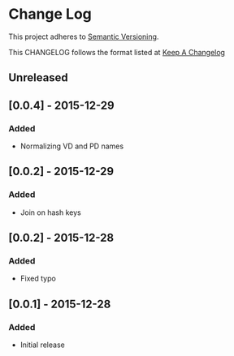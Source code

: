 # Change Log
This project adheres to [Semantic Versioning](http://semver.org/).

This CHANGELOG follows the format listed at [Keep A Changelog](http://keepachangelog.com/)

## Unreleased

## [0.0.4] - 2015-12-29
### Added
- Normalizing VD and PD names

## [0.0.2] - 2015-12-29
### Added
- Join on hash keys

## [0.0.2] - 2015-12-28
### Added
- Fixed typo

## [0.0.1] - 2015-12-28
### Added
- Initial release
